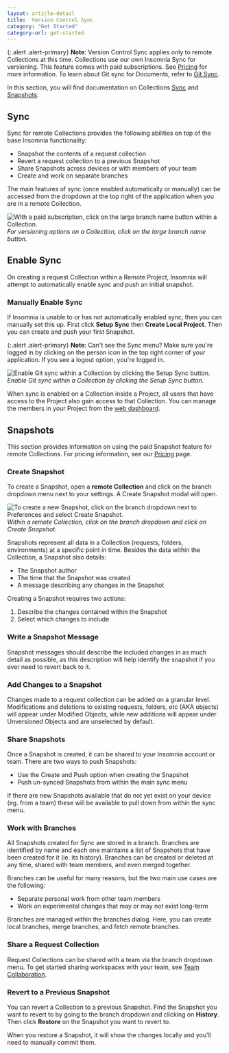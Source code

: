 ```yaml
---
layout: article-detail
title:  Version Control Sync
category: "Get Started"
category-url: get-started
---
```


{:.alert .alert-primary}
**Note**: Version Control Sync applies only to remote Collections at this time. Collections use our own Insomnia Sync for versioning. This feature comes with paid subscriptions. See [Pricing](https://insomnia.rest/pricing) for more information. To learn about Git sync for Documents, refer to [Git Sync](/insomnia/git-sync).

In this section, you will find documentation on Collections [Sync](#sync) and [Snapshots](#snapshots).

## Sync

Sync for remote Collections provides the following abilities on top of the base Insomnia functionality:

* Snapshot the contents of a request collection
* Revert a request collection to a previous Snapshot
* Share Snapshots across devices or with members of your team
* Create and work on separate branches

The main features of sync (once enabled automatically or manually) can be accessed from the dropdown at the top right of the application when you are in a remote Collection.

![With a paid subscription, click on the large branch name button within a Collection.](/assets/images/version-control.png)
_For versioning options on a Collection, click on the large branch name button._

## Enable Sync

On creating a request Collection within a Remote Project, Insomnia will attempt to automatically enable sync and push an initial snapshot.

### Manually Enable Sync

If Insomnia is unable to or has not automatically enabled sync, then you can manually set this up. First click **Setup Sync** then **Create Local Project**. Then you can create and push your first Snapshot.

{:.alert .alert-primary}
**Note**: Can't see the Sync menu? Make sure you're logged in by clicking on the person icon in the top right corner of your application. If you see a logout option, you're logged in.

![Enable Git sync within a Collection by clicking the Setup Sync button.](/assets/images/setup-sync.png)
_Enable Git sync within a Collection by clicking the Setup Sync button._

When sync is enabled on a Collection inside a Project, all users that have access to the Project also gain access to that Collection. You can manage the members in your Project from the [web dashboard](https://app.insomnia.rest/app/signup/).

## Snapshots

This section provides information on using the paid Snapshot feature for remote Collections. For pricing information, see our [Pricing](https://insomnia.rest/pricing) page.

### Create Snapshot

To create a Snapshot, open a **remote Collection** and click on the branch dropdown menu next to your settings. A Create Snapshot modal will open.

![To create a new Snapshot, click on the branch dropdown next to Preferences and select Create Snapshot.](/assets/images/create-snapshot.png)
_Within a remote Collection, click on the branch dropdown and click on Create Snapshot._

Snapshots represent all data in a Collection (requests, folders, environments) at a specific point in time. Besides the data within the Collection, a Snapshot also details:

* The Snapshot author
* The time that the Snapshot was created
* A message describing any changes in the Snapshot

Creating a Snapshot requires two actions:

1. Describe the changes contained within the Snapshot
2. Select which changes to include

### Write a Snapshot Message

Snapshot messages should describe the included changes in as much detail as possible, as this description will help identify the snapshot if you ever need to revert back to it.

### Add Changes to a Snapshot

Changes made to a request collection can be added on a granular level. Modifications and deletions to existing requests, folders, etc (AKA objects) will appear under  Modified Objects, while new additions will appear under Unversioned Objects and are unselected by default.

### Share Snapshots

Once a Snapshot is created, it can be shared to your Insomnia account or team. There are two ways to push Snapshots:

* Use the Create and Push option when creating the Snapshot
* Push un-synced Snapshots from within the main sync menu

If there are new Snapshots available that do not yet exist on your device (eg. from a team) these will be available to pull down from within the sync menu.

### Work with Branches

All Snapshots created for Sync are stored in a branch. Branches are identified by name and each one maintains a list of Snapshots that have been created for it (ie. its history). Branches can be created or deleted at any time, shared with team members, and even merged together.

Branches can be useful for many reasons, but the two main use cases are the following:

* Separate personal work from other team members
* Work on experimental changes that may or may not exist long-term

Branches are managed within the branches dialog. Here, you can create local branches, merge branches, and fetch remote branches.

### Share a Request Collection

Request Collections can be shared with a team via the branch dropdown menu. To get started sharing workspaces with your team, see [Team Collaboration](/insomnia/team-collaboration).

### Revert to a Previous Snapshot

You can revert a Collection to a previous Snapshot. Find the Snapshot you want to revert to by going to the branch dropdown and clicking on **History**. Then click **Restore** on the Snapshot you want to revert to.  

When you restore a Snapshot, it will show the changes locally and you'll need to manually commit them.
